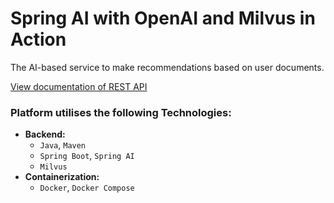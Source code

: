 # Spring AI with OpenAI and Milvus in Action

The AI-based service to make recommendations based on user documents.

[View documentation of REST API](http://localhost:8080/swagger-ui/index.html#/)

### Platform utilises the following Technologies:
- **Backend:**
    - `Java`, `Maven`
    - `Spring Boot`, `Spring AI`
    - `Milvus`
- **Containerization:**
    - `Docker`, `Docker Compose`